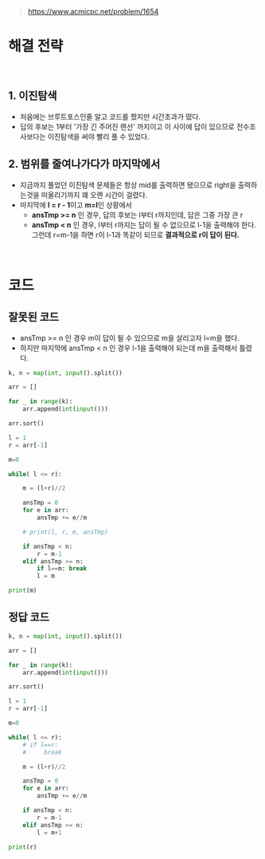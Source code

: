 > [ https://www.acmicpc.net/problem/1654 ]( https://www.acmicpc.net/problem/1654 )   

# 해결 전략

</br>

## 1. 이진탐색
- 처음에는 브루트포스인줄 알고 코드를 짰지만 시간초과가 떴다.
- 답의 후보는 1부터 '가장 긴 주어진 랜선' 까지이고 이 사이에 답이 있으므로 전수조사보다는 이진탐색을 써야 빨리 풀 수 있었다.

## 2.  범위를 줄여나가다가 마지막에서
- 지금까지 풀었던 이진탐색 문제들은 항상 mid를 출력하면 됐으므로 right을 출력하는것을 떠올리기까지 꽤 오랜 시간이 걸렸다.
- 마지막에 **l = r - 1**이고 **m=l**인 상황에서
  -  **ansTmp >= n** 인 경우, 답의 후보는 l부터 r까지인데, 답은 그중 가장 큰 r
  - **ansTmp < n** 인 경우, l부터 r까지는 답이 될 수 없으므로 l-1을 출력해야 한다. 그런데 r=m-1을 하면 r이 l-1과 똑같이 되므로 **결과적으로 r이 답이 된다.**


</br>

# 코드

##  잘못된 코드
- ansTmp >= n 인 경우 m이 답이 될 수 있으므로 m을 살리고자 l=m을 했다.
- 하지만 마지막에 ansTmp < n 인 경우 l-1을 출력해야 되는데 m을 출력해서 틀렸다.

```python
k, n = map(int, input().split())

arr = []

for _ in range(k):
    arr.append(int(input()))

arr.sort()

l = 1
r = arr[-1]

m=0

while( l <= r):

    m = (l+r)//2

    ansTmp = 0
    for e in arr:
        ansTmp += e//m

    # print(l, r, m, ansTmp)

    if ansTmp < n:
        r = m-1
    elif ansTmp >= n:
        if l==m: break
        l = m

print(m)
```

## 정답 코드

```python
k, n = map(int, input().split())

arr = []

for _ in range(k):
    arr.append(int(input()))

arr.sort()

l = 1
r = arr[-1]

m=0

while( l <= r):
    # if l==r:
    #     break

    m = (l+r)//2

    ansTmp = 0
    for e in arr:
        ansTmp += e//m

    if ansTmp < n:
        r = m-1
    elif ansTmp >= n:
        l = m+1

print(r)
```
